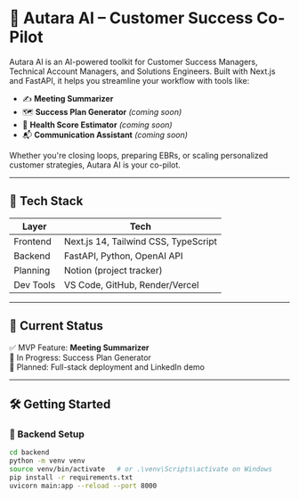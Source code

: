 # 🤖 Autara AI – Customer Success Co-Pilot

Autara AI is an AI-powered toolkit for Customer Success Managers, Technical Account Managers, and Solutions Engineers. Built with Next.js and FastAPI, it helps you streamline your workflow with tools like:

- ✍️ **Meeting Summarizer**  
- 🗺 **Success Plan Generator** *(coming soon)*  
- 🚦 **Health Score Estimator** *(coming soon)*  
- 📬 **Communication Assistant** *(coming soon)*  

Whether you're closing loops, preparing EBRs, or scaling personalized customer strategies, Autara AI is your co-pilot.

---

## 🔧 Tech Stack

| Layer      | Tech                 |
|------------|----------------------|
| Frontend   | Next.js 14, Tailwind CSS, TypeScript |
| Backend    | FastAPI, Python, OpenAI API |
| Planning   | Notion (project tracker) |
| Dev Tools  | VS Code, GitHub, Render/Vercel |

---

## 🚀 Current Status

✅ MVP Feature: **Meeting Summarizer**  
🔄 In Progress: Success Plan Generator  
📆 Planned: Full-stack deployment and LinkedIn demo

---

## 🛠 Getting Started

### 🔐 Backend Setup

```bash
cd backend
python -m venv venv
source venv/bin/activate   # or .\venv\Scripts\activate on Windows
pip install -r requirements.txt
uvicorn main:app --reload --port 8000

